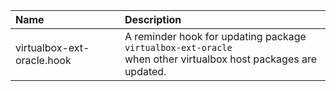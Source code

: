 Name | Description
:--- | :---
virtualbox-ext-oracle.hook | A reminder hook for updating package `virtualbox-ext-oracle`<br>when other virtualbox host packages are updated.
